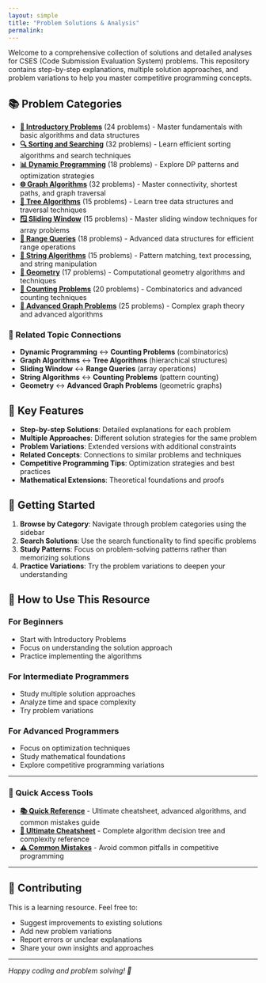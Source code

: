 ```yaml
---
layout: simple
title: "Problem Solutions & Analysis"
permalink: 
---
```



Welcome to a comprehensive collection of solutions and detailed analyses for CSES (Code Submission Evaluation System) problems. This repository contains step-by-step explanations, multiple solution approaches, and problem variations to help you master competitive programming concepts.

## 📚 Problem Categories
- **[🧮 Introductory Problems](/cses-analyses/problem_soulutions/introductory_problems/summary)** (24 problems) - Master fundamentals with basic algorithms and data structures
- **[🔍 Sorting and Searching](/cses-analyses/problem_soulutions/sorting_and_searching/summary)** (32 problems) - Learn efficient sorting algorithms and search techniques
- **[📊 Dynamic Programming](/cses-analyses/problem_soulutions/dynamic_programming/summary)** (18 problems) - Explore DP patterns and optimization strategies
- **[🌐 Graph Algorithms](/cses-analyses/problem_soulutions/graph_algorithms/summary)** (32 problems) - Master connectivity, shortest paths, and graph traversal
- **[🌳 Tree Algorithms](/cses-analyses/problem_soulutions/tree_algorithms/summary)** (15 problems) - Learn tree data structures and traversal techniques
- **[🪟 Sliding Window](/cses-analyses/problem_soulutions/sliding_window/summary)** (15 problems) - Master sliding window techniques for array problems
- **[📏 Range Queries](/cses-analyses/problem_soulutions/range_queries/summary)** (18 problems) - Advanced data structures for efficient range operations
- **[🧵 String Algorithms](/cses-analyses/problem_soulutions/string_algorithms/summary)** (15 problems) - Pattern matching, text processing, and string manipulation
- **[📐 Geometry](/cses-analyses/problem_soulutions/geometry/summary)** (17 problems) - Computational geometry algorithms and techniques
- **[🔢 Counting Problems](/cses-analyses/problem_soulutions/counting_problems/summary)** (20 problems) - Combinatorics and advanced counting techniques
- **[🔗 Advanced Graph Problems](/cses-analyses/problem_soulutions/advanced_graph_problems/summary)** (25 problems) - Complex graph theory and advanced algorithms

### 🔗 Related Topic Connections
- **Dynamic Programming** ↔ **Counting Problems** (combinatorics)
- **Graph Algorithms** ↔ **Tree Algorithms** (hierarchical structures)
- **Sliding Window** ↔ **Range Queries** (array operations)
- **String Algorithms** ↔ **Counting Problems** (pattern counting)
- **Geometry** ↔ **Advanced Graph Problems** (geometric graphs)

## 🎯 Key Features
- **Step-by-step Solutions**: Detailed explanations for each problem
- **Multiple Approaches**: Different solution strategies for the same problem
- **Problem Variations**: Extended versions with additional constraints
- **Related Concepts**: Connections to similar problems and techniques
- **Competitive Programming Tips**: Optimization strategies and best practices
- **Mathematical Extensions**: Theoretical foundations and proofs

## 🚀 Getting Started

1. **Browse by Category**: Navigate through problem categories using the sidebar
2. **Search Solutions**: Use the search functionality to find specific problems
3. **Study Patterns**: Focus on problem-solving patterns rather than memorizing solutions
4. **Practice Variations**: Try the problem variations to deepen your understanding

## 📖 How to Use This Resource

### For Beginners
- Start with Introductory Problems
- Focus on understanding the solution approach
- Practice implementing the algorithms

### For Intermediate Programmers
- Study multiple solution approaches
- Analyze time and space complexity
- Try problem variations

### For Advanced Programmers
- Focus on optimization techniques
- Study mathematical foundations
- Explore competitive programming variations


---

### 🚀 Quick Access Tools
- **[📚 Quick Reference](/cses-analyses/quick_reference/)** - Ultimate cheatsheet, advanced algorithms, and common mistakes guide
- **[🎯 Ultimate Cheatsheet](/cses-analyses/quick_reference/ultimate_cheatsheet)** - Complete algorithm decision tree and complexity reference
- **[⚠️ Common Mistakes](/cses-analyses/quick_reference/common_mistakes)** - Avoid common pitfalls in competitive programming

---

## 📝 Contributing

This is a learning resource. Feel free to:
- Suggest improvements to existing solutions
- Add new problem variations
- Report errors or unclear explanations
- Share your own insights and approaches

---

*Happy coding and problem solving! 🎉* 